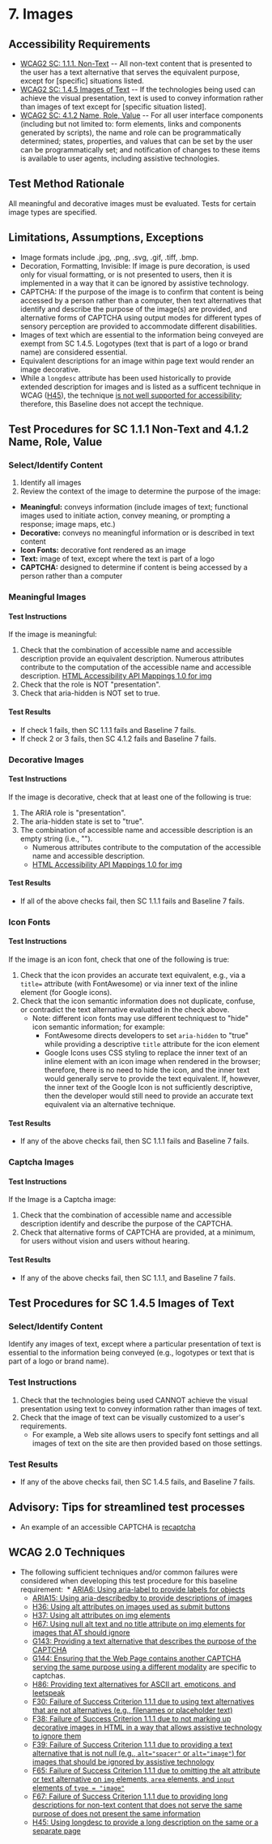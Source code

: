 # 7. Images

## Accessibility Requirements
* [WCAG2 SC: 1.1.1. Non-Text](https://www.w3.org/TR/UNDERSTANDING-WCAG20/text-equiv-all.html) -- All non-text content that is presented to the user has a text alternative that serves the equivalent purpose, except for [specific] situations listed. 
* [WCAG2 SC: 1.4.5 Images of Text](https://www.w3.org/TR/UNDERSTANDING-WCAG20/visual-audio-contrast-text-presentation.html) -- If the technologies being used can achieve the visual presentation, text is used to convey information rather than images of text except for [specific situation listed].
* [WCAG2 SC: 4.1.2 Name, Role, Value](https://www.w3.org/TR/UNDERSTANDING-WCAG20/ensure-compat-rsv.html) -- For all user interface components (including but not limited to: form elements, links and components generated by scripts), the name and role can be programmatically determined; states, properties, and values that can be set by the user can be programmatically set; and notification of changes to these items is available to user agents, including assistive technologies. 

## Test Method Rationale
All meaningful and decorative images must be evaluated. Tests for certain image types are specified. 

## Limitations, Assumptions, Exceptions
  * Image formats include .jpg, .png, .svg, .gif, .tiff, .bmp.
  * Decoration, Formatting, Invisible: If image is pure decoration, is used only for visual formatting, or is not presented to users, then it is implemented in a way that it can be ignored by assistive technology.
 * CAPTCHA: If the purpose of the image is to confirm that content is being accessed by a person rather than a computer, then text alternatives that identify and describe the purpose of the image(s) are provided, and alternative forms of CAPTCHA using output modes for different types of sensory perception are provided to accommodate different disabilities.   
 * Images of text which are essential to the information being conveyed are exempt from SC 1.4.5. Logotypes (text that is part of a logo or brand name) are considered essential.
 * Equivalent descriptions for an image within page text would render an image decorative.
 * While a `longdesc` attribute has been used historically to provide extended description for images and is listed as a sufficent technique in WCAG ([H45](http://www.w3.org/TR/WCAG20-TECHS/H45.html)), the technique [is not well supported for accessibility](https://webaim.org/techniques/alttext/longdesctestcases.htm); therefore, this Baseline does not accept the technique.
 
## Test Procedures for SC 1.1.1 Non-Text and 4.1.2 Name, Role, Value
### Select/Identify Content
1. Identify all images
1. Review the context of the image to determine the purpose of the image:
  * **Meaningful:** conveys information (include images of text; functional images used to initiate action, convey meaning, or prompting a response; image maps, etc.)
  * **Decorative:** conveys no meaningful information or is described in text content 
  * **Icon Fonts:** decorative font rendered as an image
  * **Text:** image of text, except where the text is part of a logo
  * **CAPTCHA:** designed to determine if content is being accessed by a person rather than a computer

### Meaningful Images
#### Test Instructions
If the image is meaningful:
1. Check that the combination of accessible name and accessible description provide an equivalent description. Numerous attributes contribute to the computation of the accessible name and accessible description.
   [HTML Accessibility API Mappings 1.0 for img](https://www.w3.org/TR/2017/WD-html-aam-1.0-20171027/#img-element)
1. Check that the role is NOT "presentation".
1. Check that aria-hidden is NOT set to true.

#### Test Results
* If check 1 fails, then SC 1.1.1 fails and Baseline 7 fails.
* If check 2 or 3 fails, then SC 4.1.2 fails and Baseline 7 fails.

### Decorative Images
#### Test Instructions
If the image is decorative, check that at least one of the following is true:
1. The ARIA role is "presentation".
1. The aria-hidden state is set to "true".
1. The combination of accessible name and accessible description is an empty string (i.e., "").
    * Numerous attributes contribute to the computation of the accessible name and accessible description. 
    * [HTML Accessibility API Mappings 1.0 for img](https://www.w3.org/TR/html-aam-1.0/#img-element)

#### Test Results
* If all of the above checks fail, then SC 1.1.1 fails and Baseline 7 fails.

### Icon Fonts
#### Test Instructions
If the image is an icon font, check that one of the following is true: 
1. Check that the icon provides an accurate text equivalent, e.g., via a `title=` attribute (with FontAwesome) or via inner text of the inline element (for Google icons).
2. Check that the icon semantic information does not duplicate, confuse, or contradict the text alternative evaluated in the check above.
    * Note: different icon fonts may use different techniquest to "hide" icon semantic information; for example:
        * FontAwesome directs developers to set `aria-hidden` to "true" while providing a descriptive `title` attribute for the icon element
        * Google Icons uses CSS styling to replace the inner text of an inline element with an icon image when rendered in the browser; therefore, there is no need to hide the icon, and the inner text would generally serve to provide the text equivalent. If, however, the inner text of the Google Icon is not sufficiently descriptive, then the developer would still need to provide an accurate text equivalent via an alternative technique.

#### Test Results
* If any of the above checks fail, then SC 1.1.1 fails and Baseline 7 fails.

### Captcha Images
#### Test Instructions
If the Image is a Captcha image:
1. Check that the combination of accessible name and accessible description identify and describe the purpose of the CAPTCHA.
1. Check that alternative forms of CAPTCHA are provided, at a minimum, for users without vision and users without hearing.

#### Test Results
* If any of the above checks fail, then SC 1.1.1, and Baseline 7 fails.

## Test Procedures for SC 1.4.5 Images of Text
### Select/Identify Content
Identify any images of text, except where a particular presentation of text  is essential to the information being conveyed (e.g., logotypes or text that is part of a logo or brand name).

### Test Instructions 
1. Check that the technologies being used CANNOT achieve the visual presentation using text to convey information rather than images of text.
1. Check that the image of text can be visually customized to a user's requirements.
   * For example, a Web site allows users to specify font settings and all images of text on the site are then provided based on those settings.

### Test Results
* If any of the above checks fail, then SC 1.4.5 fails, and Baseline 7 fails.

## Advisory: Tips for streamlined test processes
* An example of an accessible CAPTCHA is [recaptcha](https://www.google.com/recaptcha/api2/demo?invisible=true)

## WCAG 2.0 Techniques
* The following sufficient techniques and/or common failures were considered when developing this test procedure for this baseline requirement:
  * [ARIA6: Using aria-label to provide labels for objects](https://www.w3.org/TR/WCAG20-TECHS/ARIA6.html)
  * [ARIA15: Using aria-describedby to provide descriptions of images](https://www.w3.org/TR/WCAG20-TECHS/ARIA15.html)
  * [H36: Using alt attributes on images used as submit buttons](https://www.w3.org/TR/WCAG20-TECHS/H36.html)
  * [H37: Using alt attributes on img elements](https://www.w3.org/TR/WCAG20-TECHS/H37.html)
  * [H67: Using null alt text and no title attribute on img elements for images that AT should ignore](https://www.w3.org/TR/WCAG20-TECHS/H67.html)
  * [G143: Providing a text alternative that describes the purpose of the CAPTCHA](https://www.w3.org/TR/WCAG20-TECHS/G143.html)
  * [G144: Ensuring that the Web Page contains another CAPTCHA serving the same purpose using a different modality](https://www.w3.org/TR/WCAG20-TECHS/G144.html) are specific to captchas.
  * [H86: Providing text alternatives for ASCII art, emoticons, and leetspeak](https://www.w3.org/TR/WCAG20-TECHS/H86.html)
  * [F30: Failure of Success Criterion 1.1.1 due to using text alternatives that are not alternatives (e.g., filenames or placeholder text)](https://www.w3.org/TR/WCAG20-TECHS/F30.html)
  * [F38: Failure of Success Criterion 1.1.1 due to not marking up decorative images in HTML in a way that allows assistive technology to ignore them](https://www.w3.org/TR/WCAG20-TECHS/F38.html) 
  * [F39: Failure of Success Criterion 1.1.1 due to providing a text alternative that is not null (e.g., `alt="spacer"` or `alt="image"`) for images that should be ignored by assistive technology](https://www.w3.org/TR/WCAG20-TECHS/F39.html) 
  * [F65: Failure of Success Criterion 1.1.1 due to omitting the alt attribute or text alternative on `img` elements, `area` elements, and `input` elements of `type = "image"`](https://www.w3.org/TR/WCAG20-TECHS/F65.html) 
  * [F67: Failure of Success Criterion 1.1.1 due to providing long descriptions for non-text content that does not serve the same purpose of does not present the same information](https://www.w3.org/TR/WCAG20-TECHS/F67.html) 
  * [H45: Using longdesc to provide a long description on the same or a separate page](http://www.w3.org/TR/WCAG20-TECHS/H45.html)

